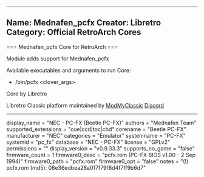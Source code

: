 -----------------------
Name: Mednafen_pcfx
Creator: Libretro
Category: Official RetroArch Cores
-----------------------

=== Mednafen_pcfx Core for RetroArch ===

Module adds support for Mednafen_pcfx

Available executables and arguments to run Core:
- /bin/pcfx <rom> <clover_args>

Core by Libretro

Libretro Classic platform maintained by [ModMyClassic](https://modmyclassic.com) [Discord](https://discordapp.com/invite/8gygsrw)

-----------------------

display_name = "NEC - PC-FX (Beetle PC-FX)"
authors = "Mednafen Team"
supported_extensions = "cue|ccd|toc|chd"
corename = "Beetle PC-FX"
manufacturer = "NEC"
categories = "Emulator"
systemname = "PC-FX"
systemid = "pc_fx"
database = "NEC - PC-FX"
license = "GPLv2"
permissions = ""
display_version = "v0.9.33.3"
supports_no_game = "false"
firmware_count = 1
firmware0_desc = "pcfx.rom (PC-FX BIOS v1.00 - 2 Sep 1994)"
firmware0_path = "pcfx.rom"
firmware0_opt = "false"
notes = "(!) pcfx.rom (md5): 08e36edbea28a017f79f8d4f7ff9b6d7"
